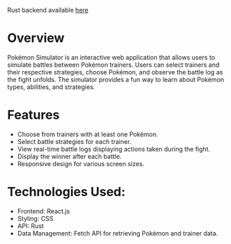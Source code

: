 Rust backend available [here](https://github.com/vaqxai/pokemon-simulator-backend)

# Overview

Pokémon Simulator is an interactive web application that allows users to simulate battles between Pokémon trainers. Users can select trainers and their respective strategies, choose Pokémon, and observe the battle log as the fight unfolds. The simulator provides a fun way to learn about Pokémon types, abilities, and strategies.

# Features
- Choose from trainers with at least one Pokémon.
- Select battle strategies for each trainer.
- View real-time battle logs displaying actions taken during the fight.
- Display the winner after each battle.
- Responsive design for various screen sizes.

# Technologies Used:
- Frontend: React.js
- Styling: CSS 
- API: Rust
- Data Management: Fetch API for retrieving Pokémon and trainer data.


